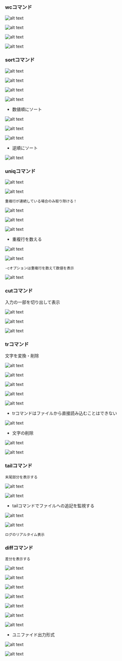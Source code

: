 ### wcコマンド

![alt text](image.png)

![alt text](image-1.png)

![alt text](image-2.png)

![alt text](image-3.png)

### sortコマンド


![alt text](image-4.png)

![alt text](image-5.png)

![alt text](image-6.png)

![alt text](image-7.png)

- 数値順にソート

![alt text](image-8.png)

![alt text](image-9.png)

![alt text](image-10.png)

- 逆順にソート

![alt text](image-11.png)

### uniqコマンド

![alt text](image-12.png)

![alt text](image-13.png)

`重複行が連続している場合のみ取り除ける！`

![alt text](image-14.png)

![alt text](image-15.png)

![alt text](image-16.png)

- 重複行を数える

![alt text](image-17.png)

![alt text](image-18.png)

`-cオプションは重複行を数えて数値を表示`

![alt text](image-19.png)

### cutコマンド

入力の一部を切り出して表示

![alt text](image-20.png)

![alt text](image-21.png)

![alt text](image-22.png)

### trコマンド

文字を変換・削除

![alt text](image-23.png)

![alt text](image-24.png)

![alt text](image-25.png)

![alt text](image-26.png)

![alt text](image-27.png)

- trコマンドはファイルから直接読み込むことはできない

![alt text](image-28.png)

- 文字の削除

![alt text](image-29.png)

![alt text](image-30.png)

### tailコマンド

`末尾部分を表示する`

![alt text](image-31.png)

![alt text](image-32.png)

- tailコマンドでファイルへの追記を監視する

![alt text](image-33.png)

![alt text](image-34.png)

`ログのリアルタイム表示`

### diffコマンド

`差分を表示する`

![alt text](image-35.png)

![alt text](image-37.png)

![alt text](image-36.png)

![alt text](image-38.png)

![alt text](image-39.png)

![alt text](image-40.png)

![alt text](image-41.png)

- ユニファイド出力形式

![alt text](image-42.png)

![alt text](image-43.png)

